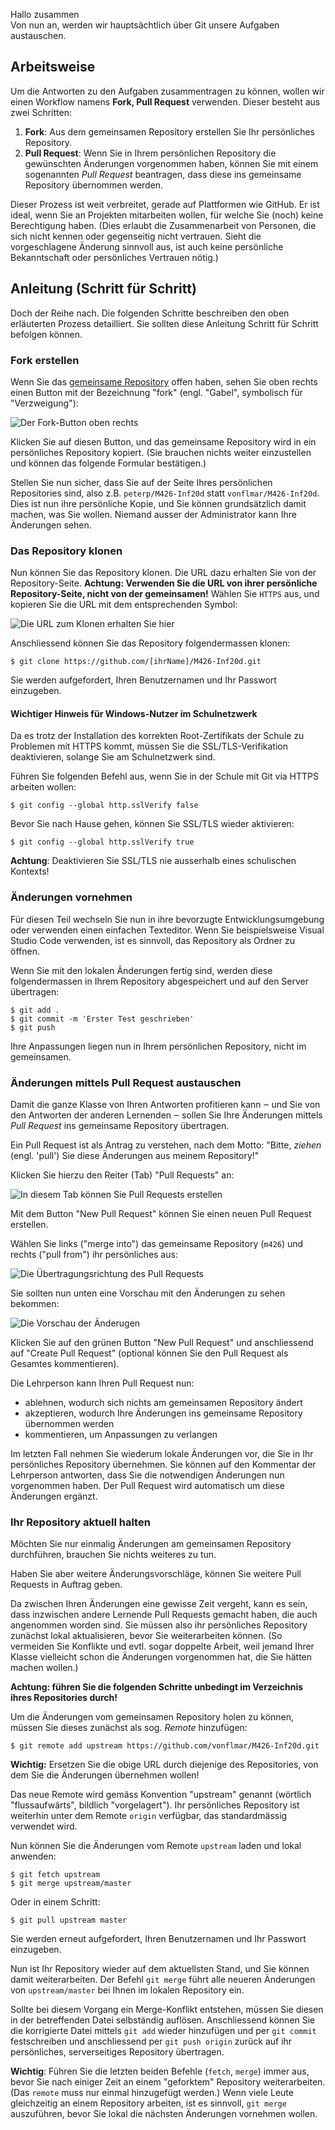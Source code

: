 Hallo zusammen  
Von nun an, werden wir hauptsächtlich über Git unsere Aufgaben austauschen.

## Arbeitsweise

Um die Antworten zu den Aufgaben zusammentragen zu können, wollen wir einen
Workflow namens **Fork, Pull Request** verwenden. Dieser besteht aus zwei
Schritten:

1. **Fork**: Aus dem gemeinsamen Repository erstellen Sie Ihr persönliches
   Repository.
2. **Pull Request**: Wenn Sie in Ihrem persönlichen Repository die gewünschten
   Änderungen vorgenommen haben, können Sie mit einem sogenannten _Pull Request_
   beantragen, dass diese ins gemeinsame Repository übernommen werden.

Dieser Prozess ist weit verbreitet, gerade auf Plattformen wie GitHub. Er ist
ideal, wenn Sie an Projekten mitarbeiten wollen, für welche Sie (noch) keine
Berechtigung haben. (Dies erlaubt die Zusammenarbeit von Personen, die sich nicht
kennen oder gegenseitig nicht vertrauen. Sieht die vorgeschlagene Änderung
sinnvoll aus, ist auch keine persönliche Bekanntschaft oder persönliches
Vertrauen nötig.)

## Anleitung (Schritt für Schritt)

Doch der Reihe nach. Die folgenden Schritte beschreiben den oben erläuterten
Prozess detailliert. Sie sollten diese Anleitung Schritt für Schritt befolgen
können.

### Fork erstellen

Wenn Sie das [gemeinsame
Repository](https://github.com/vonflmar/M426-Inf20d.git) offen
haben, sehen Sie oben rechts einen Button mit der Bezeichnung "fork" (engl.
"Gabel", symbolisch für "Verzweigung"):

![Der Fork-Button oben rechts](screenshots/fork.png)

Klicken Sie auf diesen Button, und das gemeinsame Repository wird in ein
persönliches Repository kopiert. (Sie brauchen nichts weiter einzustellen und
können das folgende Formular bestätigen.)

Stellen Sie nun sicher, dass Sie auf der Seite Ihres persönlichen Repositories
sind, also z.B. `peterp/M426-Inf20d` statt
`vonflmar/M426-Inf20d`. Dies ist nun ihre persönliche Kopie, und Sie
können grundsätzlich damit machen, was Sie wollen. Niemand ausser der
Administrator kann Ihre Änderungen sehen.

### Das Repository klonen

Nun können Sie das Repository klonen. Die URL dazu erhalten Sie von der
Repository-Seite. **Achtung: Verwenden Sie die URL von ihrer persönliche
Repository-Seite, nicht von der gemeinsamen!** Wählen Sie `HTTPS` aus, und
kopieren Sie die URL mit dem entsprechenden Symbol:

![Die URL zum Klonen erhalten Sie hier](screenshots/url.png)

Anschliessend können Sie das Repository folgendermassen klonen:

    $ git clone https://github.com/[ihrName]/M426-Inf20d.git

Sie werden aufgefordert, Ihren Benutzernamen und Ihr Passwort einzugeben.

#### Wichtiger Hinweis für Windows-Nutzer im Schulnetzwerk

Da es trotz der Installation des korrekten Root-Zertifikats der Schule zu
Problemen mit HTTPS kommt, müssen Sie die SSL/TLS-Verifikation deaktivieren,
solange Sie am Schulnetzwerk sind.

Führen Sie folgenden Befehl aus, wenn Sie in der Schule mit Git via HTTPS arbeiten wollen:

    $ git config --global http.sslVerify false

Bevor Sie nach Hause gehen, können Sie SSL/TLS wieder aktivieren:

    $ git config --global http.sslVerify true

**Achtung**: Deaktivieren Sie SSL/TLS nie ausserhalb eines schulischen Kontexts!

### Änderungen vornehmen

Für diesen Teil wechseln Sie nun in ihre bevorzugte Entwicklungsumgebung oder
verwenden einen einfachen Texteditor. Wenn Sie beispielsweise Visual Studio Code
verwenden, ist es sinnvoll, das Repository als Ordner zu öffnen.

Wenn Sie mit den lokalen Änderungen fertig sind, werden diese folgendermassen in
Ihrem Repository abgespeichert und auf den Server übertragen:

    $ git add .
    $ git commit -m 'Erster Test geschrieben'
    $ git push

Ihre Anpassungen liegen nun in Ihrem persönlichen Repository, nicht im
gemeinsamen.

### Änderungen mittels Pull Request austauschen

Damit die ganze Klasse von Ihren Antworten profitieren kann ‒ und Sie von den
Antworten der anderen Lernenden ‒ sollen Sie Ihre Änderungen mittels _Pull
Request_ ins gemeinsame Repository übertragen.

Ein Pull Request ist als Antrag zu verstehen, nach dem Motto: "Bitte, _ziehen_
(engl. 'pull') Sie diese Änderungen aus meinem Repository!"

Klicken Sie hierzu den Reiter (Tab) "Pull Requests" an:

![In diesem Tab können Sie Pull Requests erstellen](screenshots/pr1.png)

Mit dem Button "New Pull Request" können Sie einen neuen Pull Request erstellen.

Wählen Sie links ("merge into") das gemeinsame Repository (`m426`) und rechts
("pull from") ihr persönliches aus:

![Die Übertragungsrichtung des Pull Requests](screenshots/pr2.png)

Sie sollten nun unten eine Vorschau mit den Änderungen zu sehen bekommen:

![Die Vorschau der Änderugen](screenshots/pr3.png)

Klicken Sie auf den grünen Button "New Pull Request" und anschliessend auf
"Create Pull Request" (optional können Sie den Pull Request als Gesamtes
kommentieren).

Die Lehrperson kann Ihren Pull Request nun:

- ablehnen, wodurch sich nichts am gemeinsamen Repository ändert
- akzeptieren, wodurch Ihre Änderungen ins gemeinsame Repository übernommen
  werden
- kommentieren, um Anpassungen zu verlangen

Im letzten Fall nehmen Sie wiederum lokale Änderungen vor, die Sie in Ihr
persönliches Repository übernehmen. Sie können auf den Kommentar der Lehrperson
antworten, dass Sie die notwendigen Änderungen nun vorgenommen haben. Der Pull
Request wird automatisch um diese Änderungen ergänzt.

### Ihr Repository aktuell halten

Möchten Sie nur einmalig Änderungen am gemeinsamen Repository durchführen,
brauchen Sie nichts weiteres zu tun.

Haben Sie aber weitere Änderungsvorschläge, können Sie weitere Pull Requests in
Auftrag geben.

Da zwischen Ihren Änderungen eine gewisse Zeit vergeht, kann es sein, dass
inzwischen andere Lernende Pull Requests gemacht haben, die auch angenommen
worden sind. Sie müssen also ihr persönliches Repository zunächst lokal
aktualisieren, bevor Sie weiterarbeiten können. (So vermeiden Sie Konflikte und
evtl. sogar doppelte Arbeit, weil jemand Ihrer Klasse vielleicht schon die
Änderungen vorgenommen hat, die Sie hätten machen wollen.)

**Achtung: führen Sie die folgenden Schritte unbedingt im Verzeichnis ihres
Repositories durch!**

Um die Änderungen vom gemeinsamen Repository holen zu können, müssen Sie
dieses zunächst als sog. _Remote_ hinzufügen:

    $ git remote add upstream https://github.com/vonflmar/M426-Inf20d.git

**Wichtig:** Ersetzen Sie die obige URL durch diejenige des Repositories, von
dem Sie die Änderungen übernehmen wollen!

Das neue Remote wird gemäss Konvention "upstream" genannt (wörtlich
"flussaufwärts", bildlich "vorgelagert"). Ihr persönliches Repository ist
weiterhin unter dem Remote `origin` verfügbar, das standardmässig verwendet
wird.

Nun können Sie die Änderungen vom Remote `upstream` laden und lokal anwenden:

    $ git fetch upstream
    $ git merge upstream/master

Oder in einem Schritt:

    $ git pull upstream master

Sie werden erneut aufgefordert, Ihren Benutzernamen und Ihr Passwort einzugeben.

Nun ist Ihr Repository wieder auf dem aktuellsten Stand, und Sie können damit
weiterarbeiten. Der Befehl `git merge` führt alle neueren Änderungen von
`upstream/master` bei Ihnen im lokalen Repository ein.

Sollte bei diesem Vorgang ein Merge-Konflikt entstehen, müssen Sie diesen in der
betreffenden Datei selbständig auflösen. Anschliessend können Sie die
korrigierte Datei mittels `git add` wieder hinzufügen und per `git commit`
festschreiben und anschliessend per `git push origin` zurück auf ihr
persönliches, serverseitiges Repository übertragen.

**Wichtig**: Führen Sie die letzten beiden Befehle (`fetch`, `merge`) immer aus,
bevor Sie nach einiger Zeit an einem "geforktem" Repository weiterarbeiten.
(Das `remote` muss nur einmal hinzugefügt werden.) Wenn viele Leute gleichzeitig
an einem Repository arbeiten, ist es sinnvoll, `git merge` auszuführen, bevor
Sie lokal die nächsten Änderungen vornehmen wollen.
